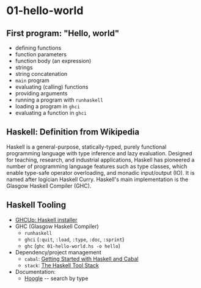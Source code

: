 # 01-hello-world

## First program: "Hello, world"

* defining functions
* function parameters
* function body (an expression)
* strings
* string concatenation
* `main` program
* evaluating (calling) functions
* providing arguments
* running a program with `runhaskell`
* loading a program in `ghci`
* evaluating a function in `ghci`

## Haskell: Definition from Wikipedia

Haskell is a general-purpose, statically-typed,
purely functional programming language
with type inference and lazy evaluation.
Designed for teaching, research,
and industrial applications,
Haskell has pioneered a number of
programming language features
such as type classes,
which enable type-safe operator overloading,
and monadic input/output (IO).
It is named after logician Haskell Curry.
Haskell's main implementation is the Glasgow Haskell Compiler (GHC). 

## Haskell Tooling

* [GHCUp: Haskell installer](https://www.haskell.org/ghcup/)
* GHC (Glasgow Haskell Compiler)
    * `runhaskell`
    * `ghci` (`:quit`, `:load`, `:type`, `:doc`, `:sprint`)
    * `ghc` (`ghc 01-hello-world.hs -o hello`)
* Dependency/project management
    * `cabal`: [Getting Started with Haskell and Cabal](https://cabal.readthedocs.io/en/stable/getting-started.html)
    * `stack`: [The Haskell Tool Stack](https://docs.haskellstack.org/en/stable/)
* Documentation:
    * [Hoogle](https://hoogle.haskell.org/) -- search by type  